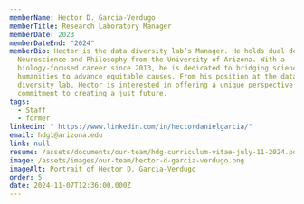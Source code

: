 ```yaml
---
memberName: Hector D. Garcia-Verdugo
memberTitle: Research Laboratory Manager
memberDate: 2023
memberDateEnd: "2024"
memberBio: Hector is the data diversity lab’s Manager. He holds dual degrees in
  Neuroscience and Philosophy from the University of Arizona. With a
  biology-focused career since 2013, he is dedicated to bridging science and the
  humanities to advance equitable causes. From his position at the data
  diversity lab, Hector is interested in offering a unique perspective and a
  commitment to creating a just future.
tags:
  - Staff
  - former
linkedin: " https://www.linkedin.com/in/hectordanielgarcia/"
email: hdg1@arizona.edu
link: null
resume: /assets/documents/our-team/hdg-curriculum-vitae-july-11-2024.pdf
image: /assets/images/our-team/hector-d-garcia-verdugo.png
imageAlt: Portrait of Hector D. Garcia-Verdugo
order: 5
date: 2024-11-07T12:36:00.000Z
---
```

